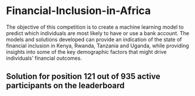 # Financial-Inclusion-in-Africa
The objective of this competition is to create a machine learning model to predict which individuals are most likely to have or use a bank account. The models and solutions developed can provide an indication of the state of financial inclusion in Kenya, Rwanda, Tanzania and Uganda, while providing insights into some of the key demographic factors that might drive individuals’ financial outcomes.


## Solution for position 121 out of 935 active participants on the leaderboard 

